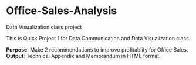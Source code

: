 # Office-Sales-Analysis
Data Visualization class project

This is Quick Project 1 for Data Communication and Data Visualization class. 

__Purpose__: Make 2 recommendations to improve profitablity for Office Sales.
__Output__: Technical Appendix and Memorandum in HTML format.
